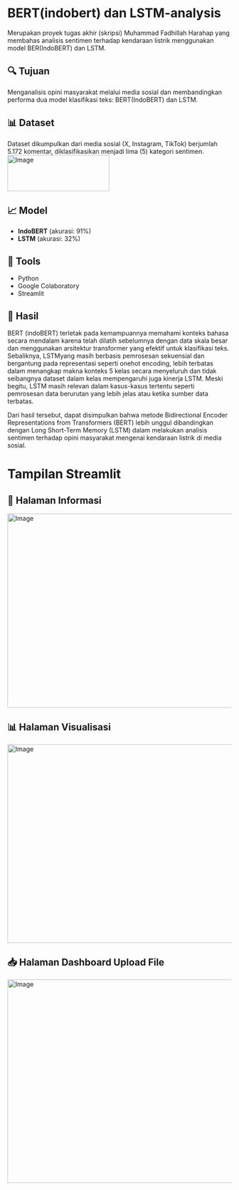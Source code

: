 # BERT(indobert) dan LSTM-analysis

Merupakan proyek tugas akhir (skripsi) Muhammad Fadhillah Harahap yang membahas analisis sentimen terhadap kendaraan listrik menggunakan model BER(IndoBERT) dan LSTM.

## 🔍 Tujuan
Menganalisis opini masyarakat melalui media sosial dan membandingkan performa dua model klasifikasi teks: BERT(IndoBERT) dan LSTM.

## 📊 Dataset
Dataset dikumpulkan dari media sosial (X, Instagram, TikTok) berjumlah 5.172 komentar, diklasifikasikan menjadi lima (5) kategori sentimen.
<img width="229" height="81" alt="Image" src="https://github.com/user-attachments/assets/f6996953-944e-4fa7-8427-feed42ec6067" />

## 📈 Model
- **IndoBERT** (akurasi: 91%)
- **LSTM** (akurasi: 32%)

## 🚀 Tools
- Python
- Google Colaboratory
- Streamlit

## 🧠 Hasil
  BERT (indoBERT) terletak pada kemampuannya memahami konteks bahasa secara mendalam karena telah dilatih sebelumnya dengan data skala besar dan menggunakan arsitektur transformer yang efektif untuk klasifikasi teks. Sebaliknya, LSTMyang masih berbasis pemrosesan sekuensial dan bergantung pada representasi seperti onehot encoding, lebih terbatas dalam menangkap makna konteks 5 kelas secara menyeluruh dan tidak seibangnya dataset dalam kelas mempengaruhi juga kinerja LSTM. Meski begitu, LSTM masih relevan dalam kasus-kasus tertentu seperti pemrosesan data berurutan yang lebih jelas atau ketika sumber data terbatas.

  Dari hasil tersebut, dapat disimpulkan bahwa metode Bidirectional Encoder
Representations from Transformers (BERT) lebih unggul dibandingkan dengan Long
Short-Term Memory (LSTM) dalam melakukan analisis sentimen terhadap opini
masyarakat mengenai kendaraan listrik di media sosial.

# Tampilan Streamlit

## 📌 Halaman Informasi
<img width="960" height="436" alt="Image" src="https://github.com/user-attachments/assets/111573bf-0706-4c8b-b4f1-d2401c8af288" />

## 📊 Halaman Visualisasi
<img width="960" height="446" alt="Image" src="https://github.com/user-attachments/assets/32da731b-0ede-48e2-b3e5-bf59aad5415e" />

## 📥 Halaman Dashboard Upload File
<img width="960" height="457" alt="Image" src="https://github.com/user-attachments/assets/06f45c7a-8c28-4343-b236-261cff14f14c" />
